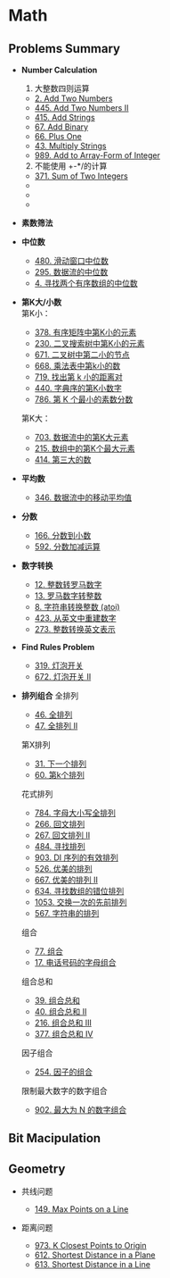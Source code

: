 # Math
## Problems Summary
* **Number Calculation**
    1. 大整数四则运算
    * [2. Add Two Numbers](https://leetcode.com/problems/add-two-numbers/)
    * [445. Add Two Numbers II](https://leetcode.com/problems/add-two-numbers-ii/)
    * [415. Add Strings](https://leetcode.com/problems/add-strings/)
    * [67. Add Binary](https://leetcode.com/problems/add-binary/)
    * [66. Plus One](https://leetcode.com/problems/plus-one/)
    * [43. Multiply Strings](https://leetcode.com/problems/multiply-strings/)
    * [989. Add to Array-Form of Integer](https://leetcode.com/problems/add-to-array-form-of-integer/)
    
    2. 不能使用 +-*/的计算
    * [371. Sum of Two Integers](https://leetcode.com/problems/sum-of-two-integers/)
    * []()
    * []()
    * []()

* **素数筛法**

* **中位数**
    * [480. 滑动窗口中位数](https://leetcode-cn.com/problems/sliding-window-median/)
    * [295. 数据流的中位数](https://leetcode-cn.com/problems/find-median-from-data-stream/)
    * [4. 寻找两个有序数组的中位数](https://leetcode-cn.com/problems/median-of-two-sorted-arrays/)

* **第K大/小数**   
    第K小：
    * [378. 有序矩阵中第K小的元素](https://leetcode-cn.com/problems/kth-smallest-element-in-a-sorted-matrix/)
    * [230. 二叉搜索树中第K小的元素](https://leetcode-cn.com/problems/kth-smallest-element-in-a-bst/)
    * [671. 二叉树中第二小的节点](https://leetcode-cn.com/problems/second-minimum-node-in-a-binary-tree/)
    * [668. 乘法表中第k小的数](https://leetcode-cn.com/problems/kth-smallest-number-in-multiplication-table/)
    * [719. 找出第 k 小的距离对](https://leetcode-cn.com/problems/find-k-th-smallest-pair-distance/)
    * [440. 字典序的第K小数字](https://leetcode-cn.com/problems/k-th-smallest-in-lexicographical-order/)
    * [786. 第 K 个最小的素数分数](https://leetcode-cn.com/problems/k-th-smallest-prime-fraction/)

    第K大：
    * [703. 数据流中的第K大元素](https://leetcode-cn.com/problems/kth-largest-element-in-a-stream/)
    * [215. 数组中的第K个最大元素](https://leetcode-cn.com/problems/kth-largest-element-in-an-array/)
    * [414. 第三大的数](https://leetcode-cn.com/problems/third-maximum-number/)

* **平均数**
    * [346. 数据流中的移动平均值](https://leetcode-cn.com/problems/moving-average-from-data-stream/)


* **分数**
    * [166. 分数到小数](https://leetcode-cn.com/problems/fraction-to-recurring-decimal/)
    * [592. 分数加减运算](https://leetcode-cn.com/problems/fraction-addition-and-subtraction/)

* **数字转换**
    * [12. 整数转罗马数字](https://leetcode-cn.com/problems/integer-to-roman/)
    * [13. 罗马数字转整数](https://leetcode-cn.com/problems/roman-to-integer/)
    * [8. 字符串转换整数 (atoi)](https://leetcode-cn.com/problems/string-to-integer-atoi/)
    * [423. 从英文中重建数字](https://leetcode-cn.com/problems/reconstruct-original-digits-from-english/)
    * [273. 整数转换英文表示](https://leetcode-cn.com/problems/integer-to-english-words/)

* **Find Rules Problem**
    * [319. 灯泡开关](https://leetcode-cn.com/problems/bulb-switcher/)
    * [672. 灯泡开关 Ⅱ](https://leetcode-cn.com/problems/bulb-switcher-ii/)


* **排列组合**
    全排列
    * [46. 全排列](https://leetcode-cn.com/problems/permutations/)
    * [47. 全排列 II](https://leetcode-cn.com/problems/permutations-ii/)
    
    第X排列
    * [31. 下一个排列](https://leetcode-cn.com/problems/next-permutation/)
    * [60. 第k个排列](https://leetcode-cn.com/problems/permutation-sequence/)

    花式排列
    * [784. 字母大小写全排列](https://leetcode-cn.com/problems/letter-case-permutation/)
    * [266. 回文排列](https://leetcode-cn.com/problems/palindrome-permutation/)
    * [267. 回文排列 II](https://leetcode-cn.com/problems/palindrome-permutation-ii/)
    * [484. 寻找排列](https://leetcode-cn.com/problems/find-permutation/)
    * [903. DI 序列的有效排列](https://leetcode-cn.com/problems/valid-permutations-for-di-sequence/)
    * [526. 优美的排列](https://leetcode-cn.com/problems/beautiful-arrangement/)
    * [667. 优美的排列 II](https://leetcode-cn.com/problems/beautiful-arrangement-ii/)
    * [634. 寻找数组的错位排列](https://leetcode-cn.com/problems/find-the-derangement-of-an-array/)
    * [1053. 交换一次的先前排列](https://leetcode-cn.com/problems/previous-permutation-with-one-swap/)
    * [567. 字符串的排列](https://leetcode-cn.com/problems/permutation-in-string/)

    组合
    * [77. 组合](https://leetcode-cn.com/problems/combinations/)
    * [17. 电话号码的字母组合](https://leetcode-cn.com/problems/letter-combinations-of-a-phone-number/)

    组合总和
    * [39. 组合总和](https://leetcode-cn.com/problems/combination-sum/)
    * [40. 组合总和 II](https://leetcode-cn.com/problems/combination-sum-ii/)
    * [216. 组合总和 III](https://leetcode-cn.com/problems/combination-sum-iii/)
    * [377. 组合总和 Ⅳ](https://leetcode-cn.com/problems/combination-sum-iv/)

    因子组合
    * [254. 因子的组合](https://leetcode-cn.com/problems/factor-combinations/)
    
    限制最大数字的数字组合
    * [902. 最大为 N 的数字组合](https://leetcode-cn.com/problems/numbers-at-most-n-given-digit-set/)


## Bit Macipulation


## Geometry
* 共线问题
    * [149. Max Points on a Line](https://leetcode.com/problems/max-points-on-a-line/)

* 距离问题
    * [973. K Closest Points to Origin](https://leetcode.com/problems/k-closest-points-to-origin/)
    * [612. Shortest Distance in a Plane](https://leetcode-cn.com/problems/shortest-distance-in-a-plane/)
    * [613. Shortest Distance in a Line](https://leetcode-cn.com/problems/shortest-distance-in-a-line/)